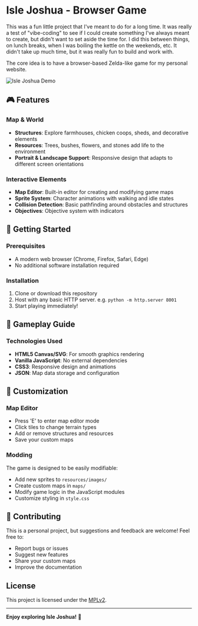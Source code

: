 # Isle Joshua - Browser Game

This was a fun little project that I've meant to do for a long time. It was really a test of "vibe-coding" to see if I could create something I've always meant to create, but didn't want to set aside the time for. I did this between things, on lunch breaks, when I was boiling the kettle on the weekends, etc. It didn't take up much time, but it was really fun to build and work with.

The core idea is to have a browser-based Zelda-like game for my personal website.

![Isle Joshua Demo](resources/screenshots/isle-joshua-demo.gif)

## 🎮 Features

### Map & World
- **Structures**: Explore farmhouses, chicken coops, sheds, and decorative elements
- **Resources**: Trees, bushes, flowers, and stones add life to the environment
- **Portrait & Landscape Support**: Responsive design that adapts to different screen orientations

### Interactive Elements
- **Map Editor**: Built-in editor for creating and modifying game maps
- **Sprite System**: Character animations with walking and idle states
- **Collision Detection**: Basic pathfinding around obstacles and structures
- **Objectives**: Objective system with indicators

## 🚀 Getting Started

### Prerequisites
- A modern web browser (Chrome, Firefox, Safari, Edge)
- No additional software installation required

### Installation
1. Clone or download this repository
2. Host with any basic HTTP server. e.g. ```python -m http.server 8001```
3. Start playing immediately!

## 🎯 Gameplay Guide

### Technologies Used
- **HTML5 Canvas/SVG**: For smooth graphics rendering
- **Vanilla JavaScript**: No external dependencies
- **CSS3**: Responsive design and animations
- **JSON**: Map data storage and configuration

## 🎨 Customization

### Map Editor
- Press 'E' to enter map editor mode
- Click tiles to change terrain types
- Add or remove structures and resources
- Save your custom maps

### Modding
The game is designed to be easily modifiable:
- Add new sprites to `resources/images/`
- Create custom maps in `maps/`
- Modify game logic in the JavaScript modules
- Customize styling in `style.css`

## 🤝 Contributing

This is a personal project, but suggestions and feedback are welcome! Feel free to:
- Report bugs or issues
- Suggest new features
- Share your custom maps
- Improve the documentation

## License

This project is licensed under the [MPLv2](https://www.mozilla.org/en-US/MPL/2.0/).


---

**Enjoy exploring Isle Joshua!** 🌟
